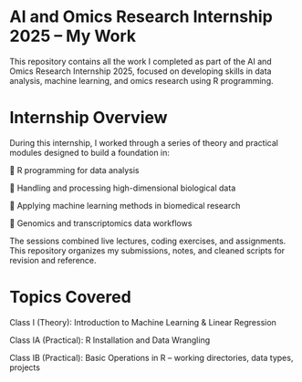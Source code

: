 # AI and Omics Research Internship 2025 – My Work

This repository contains all the work I completed as part of the AI and Omics Research Internship 2025, focused on developing skills in data analysis, machine learning, and omics research using R programming.

# Internship Overview
During this internship, I worked through a series of theory and practical modules designed to build a foundation in:

🔹 R programming for data analysis

🔹 Handling and processing high-dimensional biological data

🔹 Applying machine learning methods in biomedical research

🔹 Genomics and transcriptomics data workflows

The sessions combined live lectures, coding exercises, and assignments. This repository organizes my submissions, notes, and cleaned scripts for revision and reference.

# Topics Covered
Class I (Theory): Introduction to Machine Learning & Linear Regression

Class IA (Practical): R Installation and Data Wrangling

Class IB (Practical): Basic Operations in R – working directories, data types, projects
